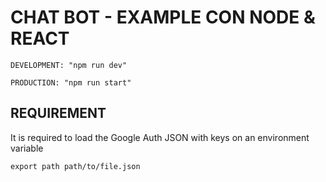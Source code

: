 # CHAT BOT - EXAMPLE CON NODE & REACT

`DEVELOPMENT: "npm run dev"`

`PRODUCTION: "npm run start"`

## REQUIREMENT

It is required to load the Google Auth JSON with keys on an environment variable

`export path path/to/file.json`
